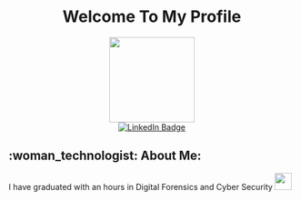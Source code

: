<div id="header" align="center">
<h1>
  Welcome To My Profile
</h1>
</div>
<div id="header" align="center">
 <img src="https://media.giphy.com/media/v1.Y2lkPTc5MGI3NjExbzc1ZmtreDBiMGNpdDc2ZjN5NjZpNXJkeGt0amVxNDB2dzcwd2xmeSZlcD12MV9pbnRlcm5hbF9naWZfYnlfaWQmY3Q9Zw/nFLW7PNGgN3lI68rdv/giphy.gif" width="150"/>
 </div>
 <div id="badges" align="center">
   <a href="https://www.linkedin.com/in/jhanavi-patel-603499235/">
    <img src="https://img.shields.io/badge/LinkedIn-blue?style=for-the-badge&logo=linkedin&logoColor=white" alt="LinkedIn Badge"/>
  </a> 
 </div>
 <div align="center"/> 
  <img src="https://komarev.com/ghpvc/?username=Jhxnxvii&style=flat-square&color=blue" alt=""/>
 </div> 
<h2>
 :woman_technologist: About Me:
</h2>
I have graduated with an hours in Digital Forensics and Cyber Security  <img src="https://media.giphy.com/media/WUlplcMpOCEmTGBtBW/giphy.gif" width="30"> 
<!--
**Jhxnxvii/Jhxnxvii** is a ✨ _special_ ✨ repository because its `README.md` (this file) appears on your GitHub profile.
